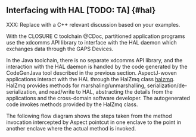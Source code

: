 ## Interfacing with HAL [TODO: TA] {#hal}

XXX: Replace with a C++ relevant discussion based on your examples.



With the CLOSURE C toolchain @CDoc, partitioned application programs use the xdcomms API library 
to interface with the HAL daemon which exchanges data through the GAPS Devices.

In the Java toolchain, there is no separate xdcomms API library, and the
interaction with the HAL daemon is handled by the code generated by the
CodeGenJava tool described in the previous section. AspectJ-woven applications 
interact with the HAL through the HalZmq class [halzmq](#halzmq). HalZmq 
provides methods for marshaling/unmarshalling, serialization/de-serialization, 
and read/write to HAL, abstracting the details from the applications and the 
cross-domain software developer. The autogenerated code invokes methods
provided by the HalZmq class.

The following flow diagram shows the steps taken from the method invocation
intercepted by Aspect pointcut in one enclave to the point in another enclave
where the actual method is invoked.


